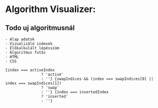 # Algorithm Visualizer:

## Todo uj algoritmusnál
    - Alap adatok
    - Vizualizáló indexek
    - Előkalkulált lépésszám
    - Algoritmus futás
    - HTML
    - CSS

    {index === activeIndex
					? 'active'
					: ''} {swapIndices && (index === swapIndices[0] || index === swapIndices[1])
					? 'swap'
					: ''} {index === insertedIndex
					? 'inserted'
					: ''}